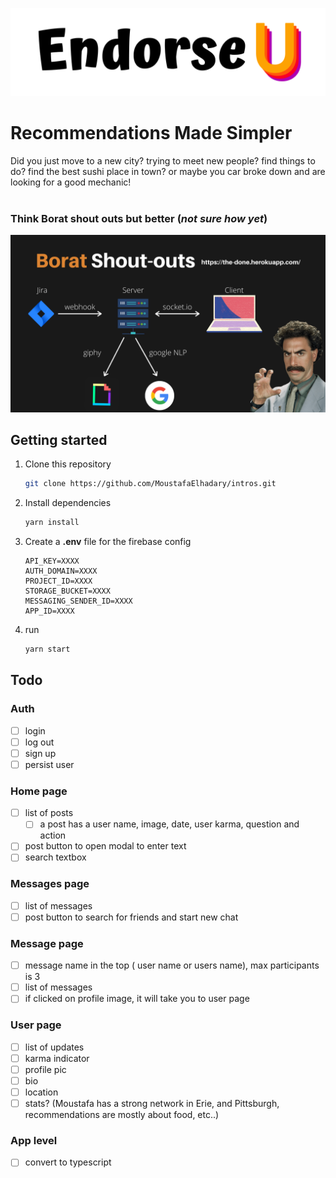 ![alt text](assets/images/logo_02.png)

# Recommendations Made Simpler

Did you just move to a new city? trying to meet new people? find things to do? find the best sushi place in town? or maybe you car broke down and are looking for a good mechanic!
<br /> <br/>
### Think Borat shout outs but better (*not sure how yet*)

![alt text](readme/13.png)


## Getting started

1. Clone this repository

   ```bash
   git clone https://github.com/MoustafaElhadary/intros.git
   ```

2. Install dependencies

      ```bash
      yarn install
      ```
3. Create a **.env** file for the firebase config

    ```env
    API_KEY=XXXX
    AUTH_DOMAIN=XXXX
    PROJECT_ID=XXXX
    STORAGE_BUCKET=XXXX
    MESSAGING_SENDER_ID=XXXX
    APP_ID=XXXX
    ```
4. run 

      ```bash
      yarn start
      ```


## Todo

### Auth

- [ ] login
- [ ] log out
- [ ] sign up
- [ ] persist user

### Home page

- [ ] list of posts
  - [ ] a post has a user name, image, date, user karma, question and action
- [ ] post button to open modal to enter text
- [ ] search textbox

### Messages page

- [ ] list of messages
- [ ] post button to search for friends and start new chat

### Message page

- [ ] message name in the top ( user name or users name), max participants is 3
- [ ] list of messages
- [ ] if clicked on profile image, it will take you to user page

### User page

- [ ] list of updates
- [ ] karma indicator
- [ ] profile  pic
- [ ] bio
- [ ] location
- [ ] stats? (Moustafa has a strong network in Erie, and Pittsburgh, recommendations are mostly about food, etc..)

### App level

- [ ] convert to typescript
